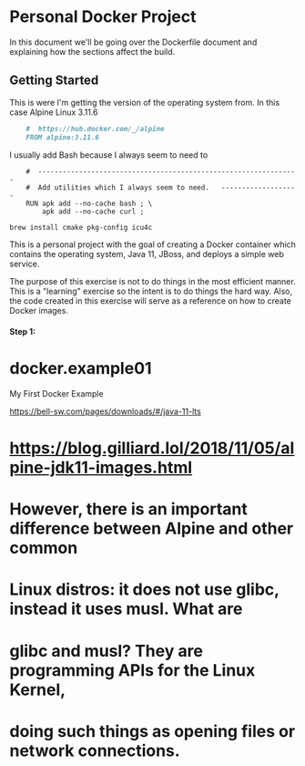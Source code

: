 # Personal Docker Project



In this document we'll be going over the Dockerfile document and explaining how the sections affect the build.

## Getting Started


This is were I'm getting the version of the operating system from.  In this case Alpine Linux 3.11.6

```markdown
	#  https://hub.docker.com/_/alpine
	FROM alpine:3.11.6
```


I usually add Bash because I always seem to need to 

```text
	#  ----------------------------------------------------------------  
	#  Add utilities which I always seem to need.   -------------------
	RUN apk add --no-cache bash ; \
		apk add --no-cache curl ;
```




```bash
brew install cmake pkg-config icu4c
```







This is a personal project with the goal of creating a Docker container which contains the operating system, Java 11, JBoss, and deploys a simple web service.  

The purpose of this exercise is not to do things in the most efficient manner.  This is a "learning" exercise so the intent is to do things the hard way.  Also, the code created in this exercise  will serve as a reference on how to create Docker images.


#### Step 1:



# docker.example01
 My First Docker Example

https://bell-sw.com/pages/downloads/#/java-11-lts



# https://blog.gilliard.lol/2018/11/05/alpine-jdk11-images.html
# However, there is an important difference between Alpine and other common 
# Linux distros: it does not use glibc, instead it uses musl. What are 
# glibc and musl? They are programming APIs for the Linux Kernel, 
# doing such things as opening files or network connections. 
